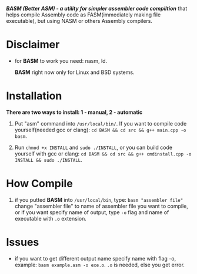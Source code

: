 ***BASM (Better ASM) - a utility for simpler assembler code compiltion*** that helps compile Assembly code as FASM(immediately making file executable), but using NASM or others Assembly compilers. 

# Disclaimer
* for **BASM** to work you need: nasm, ld.

  **BASM** right now only for Linux and BSD systems.

# Installation
 **There are two ways to install: 1 - manual, 2 - automatic**

1. Put "asm" command into `/usr/local/bin/`. If you want to compile code yourself(needed gcc or clang): `cd BASM && cd src && g++ main.cpp -o basm`.

2. Run `chmod +x INSTALL` and `sudo ./INSTALL`, or you can build code yourself with gcc or clang: `cd BASM && cd src && g++ cmdinstall.cpp -o INSTALL && sudo ./INSTALL`.

# How Compile

1. if you putted **BASM** into `/usr/local/bin`, type: `basm "assembler file"` change "assembler file" to name of assembler file you want to compile, or if you want specify name of output, type `-o` flag and name of executable with `.o` extension.

# Issues

* if you want to get different output name specify name with flag -o, example: `basm example.asm -o exe.o`. `.o` is needed, else you get error.

